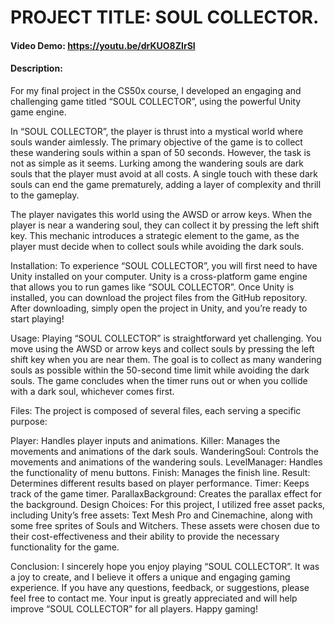 # PROJECT TITLE: SOUL COLLECTOR.
#### Video Demo:  <https://youtu.be/drKUO8ZIrSI>

#### Description:

For my final project in the CS50x course, I developed an engaging and challenging game titled “SOUL COLLECTOR”, using the powerful Unity game engine.

In “SOUL COLLECTOR”, the player is thrust into a mystical world where souls wander aimlessly. The primary objective of the game is to collect these wandering souls within a span of 50 seconds. However, the task is not as simple as it seems. Lurking among the wandering souls are dark souls that the player must avoid at all costs. A single touch with these dark souls can end the game prematurely, adding a layer of complexity and thrill to the gameplay.

The player navigates this world using the AWSD or arrow keys. When the player is near a wandering soul, they can collect it by pressing the left shift key. This mechanic introduces a strategic element to the game, as the player must decide when to collect souls while avoiding the dark souls.

Installation:
To experience “SOUL COLLECTOR”, you will first need to have Unity installed on your computer. Unity is a cross-platform game engine that allows you to run games like “SOUL COLLECTOR”. Once Unity is installed, you can download the project files from the GitHub repository. After downloading, simply open the project in Unity, and you’re ready to start playing!

Usage:
Playing “SOUL COLLECTOR” is straightforward yet challenging. You move using the AWSD or arrow keys and collect souls by pressing the left shift key when you are near them. The goal is to collect as many wandering souls as possible within the 50-second time limit while avoiding the dark souls. The game concludes when the timer runs out or when you collide with a dark soul, whichever comes first.

Files:
The project is composed of several files, each serving a specific purpose:

Player: Handles player inputs and animations.
Killer: Manages the movements and animations of the dark souls.
WanderingSoul: Controls the movements and animations of the wandering souls.
LevelManager: Handles the functionality of menu buttons.
Finish: Manages the finish line.
Result: Determines different results based on player performance.
Timer: Keeps track of the game timer.
ParallaxBackground: Creates the parallax effect for the background.
Design Choices:
For this project, I utilized free asset packs, including Unity’s free assets: Text Mesh Pro and Cinemachine, along with some free sprites of Souls and Witchers. These assets were chosen due to their cost-effectiveness and their ability to provide the necessary functionality for the game.

Conclusion:
I sincerely hope you enjoy playing “SOUL COLLECTOR”. It was a joy to create, and I believe it offers a unique and engaging gaming experience. If you have any questions, feedback, or suggestions, please feel free to contact me. Your input is greatly appreciated and will help improve “SOUL COLLECTOR” for all players. Happy gaming!